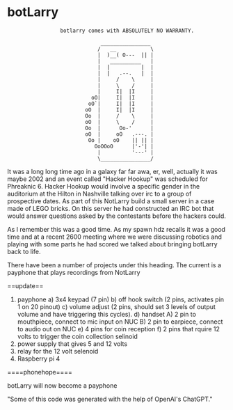# botLarry
                     botlarry comes with ABSOLUTELY NO WARRANTY.

                                  ________________                       
                                 /   __           \
                                 |  )__( O---  || |                      
                                 |   __________   |
                                 |  |          |  |
                                 |  |   .--.   |  |                      
                                 |     /    \     |                      
                                 |     \    /     |                      
                                 |     I|  |I     |                      
                               oO|     I|  |I     |                      
                              oO`|     I|  |I     |                      
                             oO  |     I|  |I     |                      
                             Oo  |     /    \     |                      
                             oO  |     \    /     |                      
                             Oo  |      Oo-'      |                      
                             oO  |     oO   .---. |                      
                              Oo |    oO    || || |                      
                                OoOOoO      |'-'| |                      
                                 |          '---' |                      
                                 \________________/


 
  It was a long long time ago in a galaxy far far awa, er, well, actually it was maybe 2002 and an event called "Hacker Hookup" was scheduled for Phreaknic 6.
    Hacker Hookup would involve a specific gender in the auditorium at the Hilton in Nashville talking over irc to a group of prospective dates.  As part of this NotLarry build a small server in a case made of LEGO bricks.  On this server he had constructed an IRC bot that would answer questions asked by the contestants before the hackers could.                                        
                                                                                  
  As I remember this was a good time.  As my spawn hdz recalls it was a good time and at a recent 2600 meeting where we were discussing robotics and playing with some parts he had scored we talked about bringing botLarry back to life.
                                                                             
  There have been a number of projects under this heading.  The current is a payphone that plays recordings from NotLarry

==update==

1) payphone
  a) 3x4 keypad (7 pin)
  b) off hook switch (2 pins, activates pin 1 on 20 pinout)
  c) volume adjust (2 pins, should set 3 levels of output volume and have triggering this cycles).
  d) handset
    A) 2 pin to mouthpiece, connect to mic input on NUC
    B) 2 pin to earpiece, connect to audio out on NUC
  e) 4 pins for coin reception
  f) 2 pins that rquire 12 volts to trigger the coin collection selinoid
2) power supply that gives 5 and 12 volts
3) relay for the 12 volt selenoid
4) Raspberry pi 4




====phonehope====

botLarry will now become a payphone




"Some of this code was generated with the help of OpenAI's ChatGPT."

